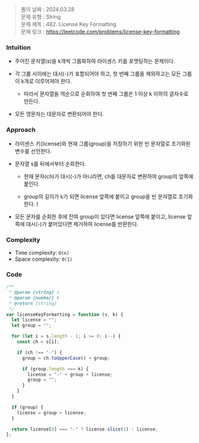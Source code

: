 > 풀이 날짜 : 2024.03.28  
> 문제 유형 : String  
> 문제 제목 : 482. License Key Formatting  
> 문제 링크 : https://leetcode.com/problems/license-key-formatting

### Intuition

- 주어진 문자열(s)을 k개씩 그룹화하여 라이센스 키를 포맷팅하는 문제이다.

- 각 그룹 사이에는 대시(-)가 포함되어야 하고, 첫 번째 그룹을 제외하고는 모든 그룹이 k개로 이루어져야 한다.

  - 따라서 문자열을 역순으로 순회하여 첫 번째 그룹은 1 이상 k 이하의 글자수로 만든다.

- 모든 영문자는 대문자로 변환되어야 한다.

### Approach

- 라이센스 키(license)와 현재 그룹(group)을 저장하기 위한 빈 문자열로 초기화된 변수를 선언한다.

- 문자열 s를 뒤에서부터 순회한다.

  - 현재 문자(ch)가 대시(-)가 아니라면, ch를 대문자로 변환하여 group의 앞쪽에 붙인다.

  - group의 길이가 k가 되면 license 앞쪽에 붙이고 group을 빈 문자열로 초기화한다.ㅣ

- 모든 문자를 순회한 후에 잔여 group이 있다면 license 앞쪽에 붙이고, license 앞쪽에 대시(-)가 붙어있다면 제거하여 license를 반환한다.

### Complexity

- Time complexity: `O(n)`
- Space complexity: `O(1)`

### Code

```js
/**
 * @param {string} s
 * @param {number} k
 * @return {string}
 */
var licenseKeyFormatting = function (s, k) {
  let license = "";
  let group = "";

  for (let i = s.length - 1; i >= 0; i--) {
    const ch = s[i];

    if (ch !== "-") {
      group = ch.toUpperCase() + group;

      if (group.length === k) {
        license = "-" + group + license;
        group = "";
      }
    }
  }

  if (group) {
    license = group + license;
  }

  return license[0] === "-" ? license.slice(1) : license;
};
```

